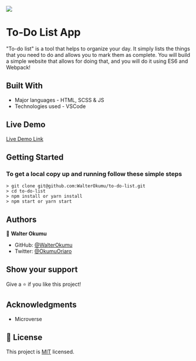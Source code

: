 ![](https://img.shields.io/badge/Microverse-blueviolet)

# To-Do List App

 "To-do list" is a tool that helps to organize your day. It simply lists the things that you need to do and allows you to mark them as complete. You will build a simple website that allows for doing that, and you will do it using ES6 and Webpack!

## Built With

- Major languages - HTML, SCSS & JS
- Technologies used - VSCode

## Live Demo

[Live Demo Link](https://walterokumu.github.io/to-do-list/dist/)

## Getting Started

### To get a local copy up and running follow these simple steps

    > git clone git@github.com:WalterOkumu/to-do-list.git
    > cd to-do-list
    > npm install or yarn install
    > npm start or yarn start

## Authors

👤 **Walter Okumu**

- GitHub: [@WalterOkumu](https://github.com/WalterOkumu)
- Twitter: [@OkumuOriaro](https://twitter.com/OkumuOriaro)

## Show your support

Give a ⭐️ if you like this project!

## Acknowledgments

- Microverse

## 📝 License

This project is [MIT](./LICENSE) licensed.
